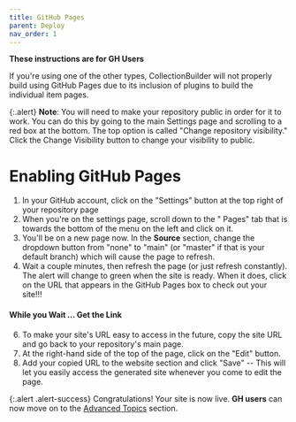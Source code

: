 ```yaml
---
title: GitHub Pages
parent: Deploy
nav_order: 1
---
```


**These instructions are for GH Users**

If you're using one of the other types, CollectionBuilder will not properly build using GitHub Pages due to its inclusion of plugins to build the individual item pages. 

{:.alert}
**Note**: You will need to make your repository public in order for it to work. You can do this by going to the main Settings page and scrolling to a red box at the bottom. The top option is called "Change repository visibility." Click the Change Visibility button to change your visibility to public. 

# Enabling GitHub Pages

1. In your GitHub account, click on the "Settings" button at the top right of your repository page
2. When you're on the settings page, scroll down to the " Pages" tab that is towards the bottom of the menu on the left and click on it. 
3. You'll be on a new page now. In the **Source** section, change the dropdown button from "none" to "main" (or "master" if that is your default branch) which will cause the page to refresh. 
5. Wait a couple minutes, then refresh the page (or just refresh constantly). The alert will change to green when the site is ready. When it does, click on the URL that appears in the GitHub Pages box to check out your site!!!

#### While you Wait ... Get the Link

6. To make your site's URL easy to access in the future, copy the site URL and go back to your repository's main page. 
7. At the right-hand side of the top of the page, click on the "Edit" button.
8. Add your copied URL to the website section and click "Save" -- This will let you easily access the generated site whenever you come to edit the page.

{:.alert .alert-success}
Congratulations! Your site is now live. **GH users** can now move on to the [Advanced Topics](../09_advanced/) section.
